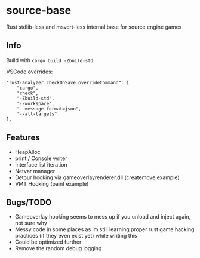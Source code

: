 # source-base

Rust stdlib-less and msvcrt-less internal base for source engine games 

## Info

Build with `cargo build -Zbuild-std`

VSCode overrides:
```
"rust-analyzer.checkOnSave.overrideCommand": [
	"cargo",
	"check",
	"-Zbuild-std",
	"--workspace",
	"--message-format=json",
	"--all-targets"
], 
```

## Features
- HeapAlloc
- print / Console writer
- Interface list iteration
- Netvar manager
- Detour hooking via gameoverlayrenderer.dll (createmove example)
- VMT Hooking (paint example)

## Bugs/TODO
- Gameoverlay hooking seems to mess up if you unload and inject again, not sure why
- Messy code in some places as im still learning proper rust game hacking practices (if they even exist yet) while writing this
- Could be optimized further
- Remove the random debug logging
